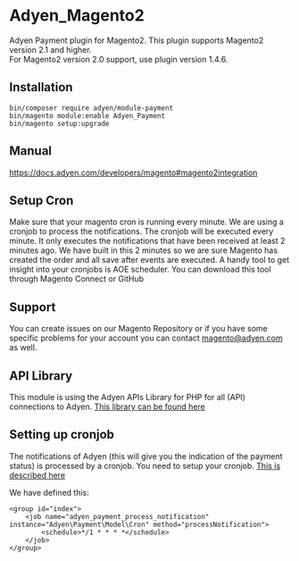 # Adyen_Magento2
Adyen Payment plugin for Magento2. This plugin supports Magento2 version 2.1 and higher. <br/>
For Magento2 version 2.0 support, use plugin version 1.4.6.
## Installation ##
```
bin/composer require adyen/module-payment
bin/magento module:enable Adyen_Payment
bin/magento setup:upgrade
```

## Manual ##
<a href="https://docs.adyen.com/developers/magento#magento2integration" target="_blank">https://docs.adyen.com/developers/magento#magento2integration</a>

## Setup Cron ##
Make sure that your magento cron is running every minute. We are using a cronjob to process the notifications. The cronjob will be executed every minute. It only executes the notifications that have been received at least 2 minutes ago. We have built in this 2 minutes so we are sure Magento has created the order and all save after events are executed. A handy tool to get insight into your cronjobs is AOE scheduler. You can download this tool through Magento Connect or GitHub

## Support ##
You can create issues on our Magento Repository or if you have some specific problems for your account you can contact magento@adyen.com as well.

## API Library ##
This module is using the Adyen APIs Library for PHP for all (API) connections to Adyen.
<a href="https://github.com/Adyen/adyen-php-api-library" target="_blank">This library can be found here</a>

## Setting up cronjob ##
The notifications of Adyen (this will give you the indication of the payment status) is processed by a cronjob. You need to setup your cronjob. <a href="http://devdocs.magento.com/guides/v2.0/config-guide/cli/config-cli-subcommands-cron.html" target="_blank">This is described here</a>

We have defined this:

```
<group id="index">
    <job name="adyen_payment_process_notification" instance="Adyen\Payment\Model\Cron" method="processNotification">
        <schedule>*/1 * * * *</schedule>
    </job>
</group>
```
